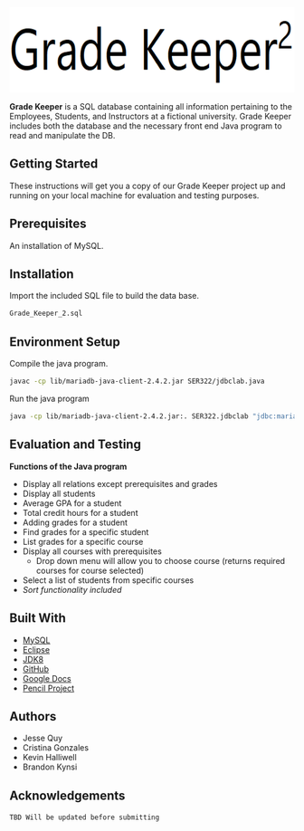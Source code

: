 <p align="center">
<img width="600" height="150" src="png_files/Grade_Keeper2.png">
</p>

**Grade Keeper** is a SQL database containing all information pertaining to the Employees, Students, and Instructors
at a fictional university. Grade Keeper includes both the database and the necessary front end Java program to read 
and manipulate the DB.

## Getting Started

These instructions will get you a copy of our Grade Keeper project up and running on your local machine for evaluation
and testing purposes. 

## Prerequisites

An installation of MySQL.

## Installation

Import the included SQL file to build the data base.

```bash
Grade_Keeper_2.sql

```

## Environment Setup

Compile the java program.

```bash
javac -cp lib/mariadb-java-client-2.4.2.jar SER322/jdbclab.java
```

Run the java program
```bash
java -cp lib/mariadb-java-client-2.4.2.jar:. SER322.jdbclab "jdbc:mariadb://localhost:3306/JDBClab1??autoReconnect=true&&useSSL=false" root SER322 org.mariadb.jdbc.Driver query1
```

## Evaluation and Testing

**Functions of the Java program**

* Display all relations except prerequisites and grades
* Display all students
* Average GPA for a student
* Total credit hours for a student
* Adding grades for a student
* Find grades for a specific student
* List grades for a specific course
* Display all courses with prerequisites
  - Drop down menu will allow you to choose course (returns required courses for course selected)
* Select a list of students from specific courses
* _Sort functionality included_

## Built With

* [MySQL](https://mysql.com)
* [Eclipse](https://www.eclipse.org/ide/)
* [JDK8](https://www.oracle.com/technetwork/java/javase/overview/index.html)
* [GitHub](https://github.com)
* [Google Docs](https://www.google.com/docs/about/)
* [Pencil Project](https://pencil.evolvus.vn)

## Authors

* Jesse Quy
* Cristina Gonzales
* Kevin Halliwell
* Brandon Kynsi

## Acknowledgements

```
TBD Will be updated before submitting
```
